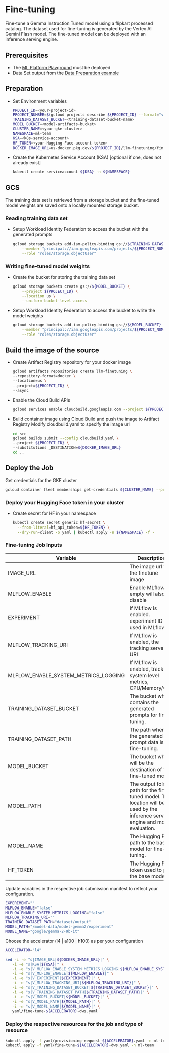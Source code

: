 # Fine-tuning

Fine-tune a Gemma Instruction Tuned model using a flipkart processed catalog. The dataset used
for fine-tuning is generated by the Vertex AI Gemini Flash model. The fine-tuned model can be deployed
with an inference serving engine.

## Prerequisites

- The [ML Platform Playground](../../../platform/playground) must be deployed
- Data Set output from the [Data Preparation example](../../datapreparation/gemma-it)

## Preparation

- Set Environment variables

  ```sh
  PROJECT_ID=<your-project-id>
  PROJECT_NUMBER=$(gcloud projects describe ${PROJECT_ID} --format="value(projectNumber)")
  TRAINING_DATASET_BUCKET=<training-dataset-bucket-name>
  MODEL_BUCKET=<model-artifacts-bucket>
  CLUSTER_NAME=<your-gke-cluster>
  NAMESPACE=ml-team
  KSA=<k8s-service-account>
  HF_TOKEN=<your-Hugging-Face-account-token>
  DOCKER_IMAGE_URL=us-docker.pkg.dev/${PROJECT_ID}/llm-finetuning/finetune:v1.0.0
  ```

- Create the Kubernetes Service Account (KSA) [optional if one, does not already exist]

  ```sh
  kubectl create serviceaccount ${KSA} -n ${NAMESPACE}
  ```

## GCS

The training data set is retrieved from a storage bucket and the fine-tuned model weights are saved onto a locally mounted storage bucket.

### Reading training data set

- Setup Workload Identity Federation to access the bucket with the generated prompts

  ```sh
  gcloud storage buckets add-iam-policy-binding gs://${TRAINING_DATASET_BUCKET} \
      --member "principal://iam.googleapis.com/projects/${PROJECT_NUMBER}/locations/global/workloadIdentityPools/${PROJECT_ID}.svc.id.goog/subject/ns/${NAMESPACE}/sa/${KSA}" \
      --role "roles/storage.objectUser"
  ```

### Writing fine-tuned model weights

- Create the bucket for storing the training data set

  ```sh
  gcloud storage buckets create gs://${MODEL_BUCKET} \
      --project ${PROJECT_ID} \
      --location us \
      --uniform-bucket-level-access

  ```

- Setup Workload Identity Federation to access the bucket to write the model weights

  ```sh
  gcloud storage buckets add-iam-policy-binding gs://${MODEL_BUCKET} \
      --member "principal://iam.googleapis.com/projects/${PROJECT_NUMBER}/locations/global/workloadIdentityPools/${PROJECT_ID}.svc.id.goog/subject/ns/${NAMESPACE}/sa/${KSA}" \
      --role "roles/storage.objectUser"
  ```

## Build the image of the source

- Create Artifact Registry repository for your docker image

  ```sh
  gcloud artifacts repositories create llm-finetuning \
  --repository-format=docker \
  --location=us \
  --project=${PROJECT_ID} \
  --async
  ```

- Enable the Cloud Build APIs

  ```sh
  gcloud services enable cloudbuild.googleapis.com --project ${PROJECT_ID}
  ```

- Build container image using Cloud Build and push the image to Artifact Registry
  Modify cloudbuild.yaml to specify the image url

  ```sh
  cd src
  gcloud builds submit --config cloudbuild.yaml \
  --project ${PROJECT_ID} \
  --substitutions _DESTINATION=${DOCKER_IMAGE_URL}
  cd ..
  ```

## Deploy the Job

Get credentials for the GKE cluster

```sh
gcloud container fleet memberships get-credentials ${CLUSTER_NAME} --project ${PROJECT_ID}
```

### Deploy your Hugging Face token in your cluster

- Create secret for HF in your namespace

  ```sh
  kubectl create secret generic hf-secret \
    --from-literal=hf_api_token=${HF_TOKEN} \
    --dry-run=client -o yaml | kubectl apply -n ${NAMESPACE} -f -
  ```

### Fine-tuning Job Inputs

| Variable                             | Description                                                                                                                       | Example                                      |
| ------------------------------------ | --------------------------------------------------------------------------------------------------------------------------------- | -------------------------------------------- |
| IMAGE_URL                            | The image url for the finetune image                                                                                              |                                              |
| MLFLOW_ENABLE                        | Enable MLflow, empty will also disable                                                                                            | true/false                                   |
| EXPERIMENT                           | If MLflow is enabled. experiment ID used in MLflow                                                                                | experiment-                                  |
| MLFLOW_TRACKING_URI                  | If MLflow is enabled, the tracking server URI                                                                                     | <http://mlflow-tracking-service.ml-tools:5000> |
| MLFLOW_ENABLE_SYSTEM_METRICS_LOGGING | If MLflow is enabled, track system level metrics, CPU/Memory/GPU                                                                  | true/false                                   |
| TRAINING_DATASET_BUCKET              | The bucket which contains the generated prompts for fine-tuning.                                                                  |                                              |
| TRAINING_DATASET_PATH                | The path where the generated prompt data is for fine-tuning.                                                                      | dataset/output                               |
| MODEL_BUCKET                         | The bucket which will be the destination of the fine-tuned model.                                                                 |                                              |
| MODEL_PATH                           | The output folder path for the fine-tuned model. This location will be used by the inference serving engine and model evaluation. | /model-data/model-gemma2/experiment          |
| MODEL_NAME                           | The Hugging Face path to the base model for fine-tuning.                                                                          | google/gemma-2-9b-it                         |
| HF_TOKEN                             | The Hugging Face token used to pull the base model.                                                                               |                                              |

Update variables in the respective job submission manifest to reflect your configuration.

```sh
EXPERIMENT=""
MLFLOW_ENABLE="false"
MLFLOW_ENABLE_SYSTEM_METRICS_LOGGING="false"
MLFLOW_TRACKING_URI=""
TRAINING_DATASET_PATH="dataset/output"
MODEL_PATH="/model-data/model-gemma2/experiment"
MODEL_NAME="google/gemma-2-9b-it"
```

Choose the accelerator (l4 | a100 | h100) as per your configuration

```sh
ACCELERATOR="l4"
```

```sh
sed -i -e "s|IMAGE_URL|${DOCKER_IMAGE_URL}|" \
   -i -e "s|KSA|${KSA}|" \
   -i -e "s|V_MLFLOW_ENABLE_SYSTEM_METRICS_LOGGING|${MLFLOW_ENABLE_SYSTEM_METRICS_LOGGING}|" \
   -i -e "s|V_MLFLOW_ENABLE|${MLFLOW_ENABLE}|" \
   -i -e "s|V_EXPERIMENT|${EXPERIMENT}|" \
   -i -e "s|V_MLFLOW_TRACKING_URI|${MLFLOW_TRACKING_URI}|" \
   -i -e "s|V_TRAINING_DATASET_BUCKET|${TRAINING_DATASET_BUCKET}|" \
   -i -e "s|V_TRAINING_DATASET_PATH|${TRAINING_DATASET_PATH}|" \
   -i -e "s|V_MODEL_BUCKET|${MODEL_BUCKET}|" \
   -i -e "s|V_MODEL_PATH|${MODEL_PATH}|" \
   -i -e "s|V_MODEL_NAME|${MODEL_NAME}|" \
   yaml/fine-tune-${ACCELERATOR}-dws.yaml
```

### Deploy the respective resources for the job and type of resource

```sh
kubectl apply -f yaml/provisioning-request-${ACCELERATOR}.yaml -n ml-team
kubectl apply -f yaml/fine-tune-${ACCELERATOR}-dws.yaml -n ml-team
```
